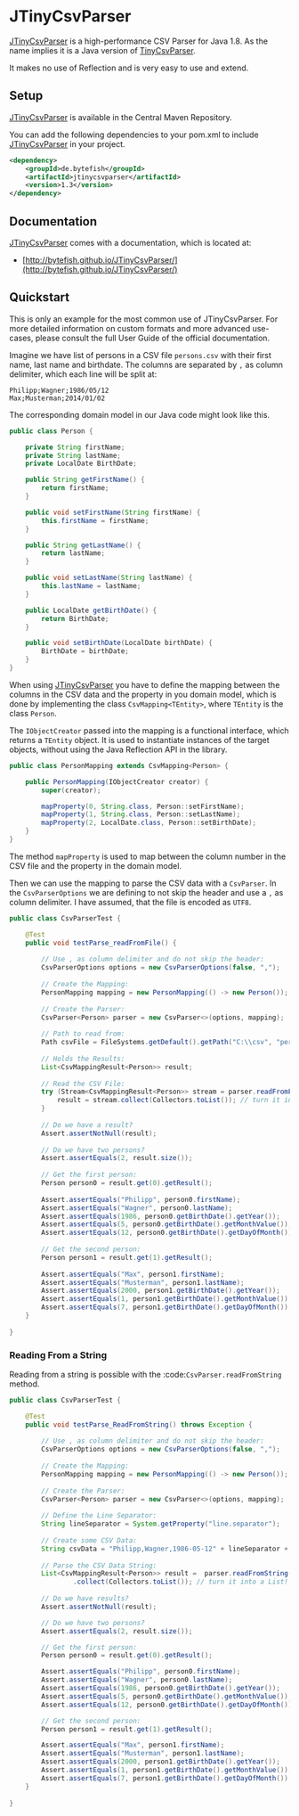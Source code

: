 # JTinyCsvParser #

[MIT License]: https://opensource.org/licenses/MIT
[JTinyCsvParser]: https://github.com/bytefish/JTinyCsvParser
[TinyCsvParser]: https://github.com/bytefish/TinyCsvParser

[JTinyCsvParser] is a high-performance CSV Parser for Java 1.8. As the name implies it is a Java version of [TinyCsvParser].

It makes no use of Reflection and is very easy to use and extend.

## Setup ###

[JTinyCsvParser] is available in the Central Maven Repository. 

You can add the following dependencies to your pom.xml to include [JTinyCsvParser] in your project.

```xml
<dependency>
	<groupId>de.bytefish</groupId>
	<artifactId>jtinycsvparser</artifactId>
	<version>1.3</version>
</dependency>
```

## Documentation ##

[JTinyCsvParser] comes with a documentation, which is located at:

* [http://bytefish.github.io/JTinyCsvParser/](http://bytefish.github.io/JTinyCsvParser/)

## Quickstart ##

This is only an example for the most common use of JTinyCsvParser. For more detailed information on custom formats and more advanced use-cases, 
please consult the full User Guide of the official documentation.

Imagine we have list of persons in a CSV file ``persons.csv`` with their first name, last name and birthdate. The columns are separated by 
``,`` as column delimiter, which each line will be split at:

```
Philipp;Wagner;1986/05/12
Max;Musterman;2014/01/02
```

The corresponding domain model in our Java code might look like this.

```java
public class Person {

	private String firstName;
	private String lastName;
	private LocalDate BirthDate;

	public String getFirstName() {
		return firstName;
	}

	public void setFirstName(String firstName) {
		this.firstName = firstName;
	}

	public String getLastName() {
		return lastName;
	}

	public void setLastName(String lastName) {
		this.lastName = lastName;
	}

	public LocalDate getBirthDate() {
		return BirthDate;
	}

	public void setBirthDate(LocalDate birthDate) {
		BirthDate = birthDate;
	}
}
```

When using [JTinyCsvParser] you have to define the mapping between the columns in the CSV data and 
the property in you domain model, which is done by implementing the class ``CsvMapping<TEntity>``, 
where ``TEntity`` is the class ``Person``.

The ``IObjectCreator`` passed into the mapping is a functional interface, which returns a 
``TEntity`` object. It is used to instantiate instances of the target objects, without using 
the Java Reflection API in the library.

```java
public class PersonMapping extends CsvMapping<Person> {

    public PersonMapping(IObjectCreator creator) {
        super(creator);

        mapProperty(0, String.class, Person::setFirstName);
        mapProperty(1, String.class, Person::setLastName);
        mapProperty(2, LocalDate.class, Person::setBirthDate);
    }
}
```
	
The method ``mapProperty`` is used to map between the column number in the CSV file and the property in the 
domain model. 

Then we can use the mapping to parse the CSV data with a ``CsvParser``. In the ``CsvParserOptions`` we are 
defining to not skip the header and use a ``,`` as column delimiter. I have assumed, that the file is encoded 
as ``UTF8``.

```java
public class CsvParserTest {

    @Test
    public void testParse_readFromFile() {
        
		// Use , as column delimiter and do not skip the header:
        CsvParserOptions options = new CsvParserOptions(false, ",");
        
		// Create the Mapping:
        PersonMapping mapping = new PersonMapping(() -> new Person());
        
		// Create the Parser:
        CsvParser<Person> parser = new CsvParser<>(options, mapping);
        
		// Path to read from:
        Path csvFile = FileSystems.getDefault().getPath("C:\\csv", "persons.txt");
        
		// Holds the Results:
        List<CsvMappingResult<Person>> result;
        
		// Read the CSV File:
        try (Stream<CsvMappingResult<Person>> stream = parser.readFromFile(csvFile, StandardCharsets.UTF_8)) {
            result = stream.collect(Collectors.toList()); // turn it into a List!
        }
		
        // Do we have a result?
        Assert.assertNotNull(result);
    
        // Do we have two persons?
        Assert.assertEquals(2, result.size());
    
        // Get the first person:
        Person person0 = result.get(0).getResult();
    
        Assert.assertEquals("Philipp", person0.firstName);
        Assert.assertEquals("Wagner", person0.lastName);
        Assert.assertEquals(1986, person0.getBirthDate().getYear());
        Assert.assertEquals(5, person0.getBirthDate().getMonthValue());
        Assert.assertEquals(12, person0.getBirthDate().getDayOfMonth());
    
        // Get the second person:
        Person person1 = result.get(1).getResult();
    
        Assert.assertEquals("Max", person1.firstName);
        Assert.assertEquals("Musterman", person1.lastName);
        Assert.assertEquals(2000, person1.getBirthDate().getYear());
        Assert.assertEquals(1, person1.getBirthDate().getMonthValue());
        Assert.assertEquals(7, person1.getBirthDate().getDayOfMonth());
    }
	
}
```

	
### Reading From a String ###

Reading from a string is possible with the :code:`CsvParser.readFromString` method.

```java
public class CsvParserTest {

    @Test
    public void testParse_ReadFromString() throws Exception {
        
		// Use , as column delimiter and do not skip the header:
        CsvParserOptions options = new CsvParserOptions(false, ",");
		
		// Create the Mapping:
        PersonMapping mapping = new PersonMapping(() -> new Person());
        
		// Create the Parser:
        CsvParser<Person> parser = new CsvParser<>(options, mapping);
        
		// Define the Line Separator:
        String lineSeparator = System.getProperty("line.separator");
        
		// Create some CSV Data:
        String csvData = "Philipp,Wagner,1986-05-12" + lineSeparator + "Max,Musterman,2000-01-07";
        
		// Parse the CSV Data String:
        List<CsvMappingResult<Person>> result =  parser.readFromString(csvData, new CsvReaderOptions(lineSeparator))
                .collect(Collectors.toList()); // turn it into a List!
				
        // Do we have results?
        Assert.assertNotNull(result);

		// Do we have two persons?
        Assert.assertEquals(2, result.size());

        // Get the first person:
        Person person0 = result.get(0).getResult();

        Assert.assertEquals("Philipp", person0.firstName);
        Assert.assertEquals("Wagner", person0.lastName);
        Assert.assertEquals(1986, person0.getBirthDate().getYear());
        Assert.assertEquals(5, person0.getBirthDate().getMonthValue());
        Assert.assertEquals(12, person0.getBirthDate().getDayOfMonth());

        // Get the second person:
        Person person1 = result.get(1).getResult();

        Assert.assertEquals("Max", person1.firstName);
        Assert.assertEquals("Musterman", person1.lastName);
        Assert.assertEquals(2000, person1.getBirthDate().getYear());
        Assert.assertEquals(1, person1.getBirthDate().getMonthValue());
        Assert.assertEquals(7, person1.getBirthDate().getDayOfMonth());
    }
	
}    
```	
